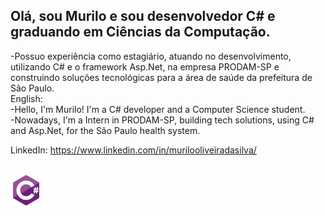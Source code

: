 ## Olá, sou Murilo e sou desenvolvedor C# e graduando em Ciências da Computação.
-Possuo experiência como estagiário, atuando no desenvolvimento, utilizando C# e o framework Asp.Net, na empresa PRODAM-SP e construindo soluções tecnológicas para a área de saúde da prefeitura de São Paulo.<br>
English:<br>
-Hello, I'm Murilo! I'm a C# developer and a Computer Science student.<br>
-Nowadays, I'm a Intern in PRODAM-SP, building tech solutions, using C# and Asp.Net, for the São Paulo health system.

LinkedIn: https://www.linkedin.com/in/murilooliveiradasilva/

<div style="display: inline_block"><br>
  <a ref = "https://github.com/MrlDev013">
  <img align="center" alt="Murilo-Csharp" height="50" width="50"   src="https://raw.githubusercontent.com/devicons/devicon/master/icons/csharp/csharp-original.svg">
</div>
